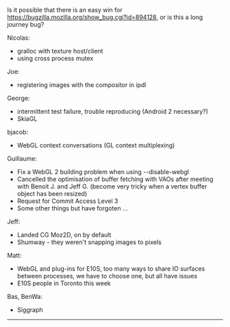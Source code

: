 Is it possible that there is an easy win for https://bugzilla.mozilla.org/show_bug.cgi?id=894128, or is this a long journey bug?


Nicolas:
* gralloc with texture host/client
* using cross process mutex

Joe:
* registering images with the compositor in ipdl

George:
* intermittent test failure, trouble reproducing (Android 2 necessary?)
* SkiaGL

bjacob:
* WebGL context conversations (GL context multiplexing)

Guillaume:
* Fix a WebGL 2 building problem when using --disable-webgl
* Cancelled the optimisation of buffer fetching with VAOs after meeting with Benoit J. and Jeff G. (become very tricky when a vertex buffer object has been resized)
* Request for Commit Access Level 3
* Some other things but have forgoten ...

Jeff:
* Landed CG Moz2D, on by default
* Shumway - they weren't snapping images to pixels

Matt:
* WebGL and plug-ins for E10S, too many ways to share IO surfaces between processes, we have to choose one, but all have issues
* E10S people in Toronto this week

Bas, BenWa: 
* Siggraph

________________


